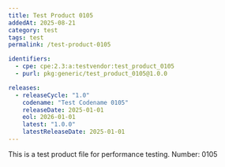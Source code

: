 ```yaml
---
title: Test Product 0105
addedAt: 2025-08-21
category: test
tags: test
permalink: /test-product-0105

identifiers:
  - cpe: cpe:2.3:a:testvendor:test_product_0105
  - purl: pkg:generic/test_product_0105@1.0.0

releases:
  - releaseCycle: "1.0"
    codename: "Test Codename 0105"
    releaseDate: 2025-01-01
    eol: 2026-01-01
    latest: "1.0.0"
    latestReleaseDate: 2025-01-01
---
```


This is a test product file for performance testing. Number: 0105
